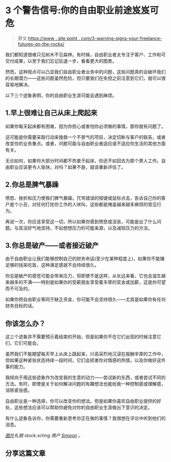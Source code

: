 # 3 个警告信号:你的自由职业前途岌岌可危

> 原文:[https://www . site point . com/3-warning-signs-your-freelance-futures-on-the-rocks/](https://www.sitepoint.com/3-warning-signs-your-freelance-futures-on-the-rocks/)

我们都知道很难只见树木不见森林。有时候，自由职业者太专注于客户、工作和可交付成果，以至于我们忘记后退一步，看看更大的图景。

然而，这种观点可以凸显我们自由职业者业务中的问题，这些问题真的会破坏我们的长期潜力——这些问题虽然危险，但只要我们在失控之前注意到它们，就可以很容易地解决。

以下三个迹象表明，你的自由职业生涯可能会遇到麻烦。

## 1.早上很难让自己从床上爬起来

如果你每天起床都有困难，因为你担心或害怕你必须做的事情，那你就有问题了。

这可能是你需要采取行动来挽救一个不景气的项目，决定切断与客户的联系，或者改变你的业务重点。或者，问题可能与自由职业者适应或不适应你生活的其他方面有关。

无论如何，如果你大部分时间都不热衷于起床，你还不如回去为那个男人工作。自由职业应该更令人愉快，对吗？如果不是，就该重新评估了。

## 2.你总是脾气暴躁

愤怒、挫折和压力使我们脾气暴躁。咒骂错误的按键或鼠标点击，告诉自己你的客户是个小丑，对任何打扰你工作的人吠叫，这些都是掩盖越来越多麻烦的常见行为。

再说一次，你应该享受这一切，所以如果你感到愤怒或沮丧，可能是出了什么问题。与其没好气地坚持，不如想想压力的可能来源，以及减轻压力的方法。

## 3.你总是破产——或者接近破产

由于自由职业让我们能够控制自己的财务命运(至少在某种程度上)，如果你不能赚足够的钱来吃饭，这种满足感就不会持续很久。

你总是破产的感觉可能会带来压力，但即使不是这样，从长远来看，它也会滋生越来越多的不满——特别是如果你的受薪朋友享受着丰厚的奖金或加薪，这是你可望而不可及的。

如果你把自由职业等同于缺乏资金，你可能不会坚持很久——尤其是如果你有任何财务目标的话。

## 你该怎么办？

这三个迹象并不需要预示着结束的开始，但是如果你不在它们出现的时候注意它们，它们可能会。

虽然我们不能期望每天早上从床上跳起来，兴高采烈地沉浸在报酬丰厚的工作中，但如果这种紧张状态持续一段时间，它们会损害你对情感的热情，以及你做好这件事的能力。

我倾向于用这些迹象作为改变我的生意的动力——尝试新的东西，或者尝试不同的方法。有时，即使是关于如何解决问题的有趣想法也能给我一种控制感或理解感，消除紧张感。

自由职业是一种选择，你可以改变你的想法。但是如果你喜欢自由职业提供的好处，这些想法应该可以帮助你避免对你的自由职业生涯做出下意识的决定。

有什么迹象告诉你，你需要重新思考你正在做的事情？我很想在评论中听到他们的消息。

*[图片](http://www.sxc.hu/photo/971609)礼貌 stock.xchng 用户 [Simeon](http://www.sxc.hu/profile/Simeon) 。*

## 分享这篇文章